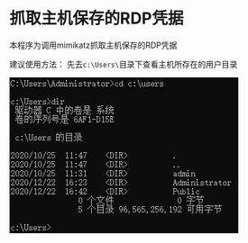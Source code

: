 # 抓取主机保存的RDP凭据

本程序为调用mimikatz抓取主机保存的RDP凭据

建议使用方法：
先去`c:\Users\`目录下查看主机所存在的用户目录

![](https://github.com/TryA9ain/RDP_Credential/blob/master/picture/Snipaste_2020-12-24_14-03-14.jpg)
